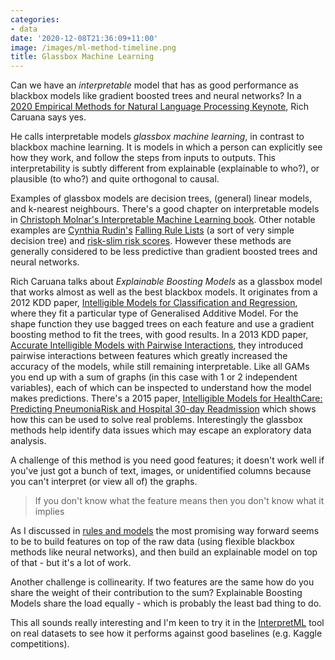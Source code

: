 ```yaml
---
categories:
- data
date: '2020-12-08T21:36:09+11:00'
image: /images/ml-method-timeline.png
title: Glassbox Machine Learning
---
```


Can we have an *interpretable* model that has as good performance as blackbox models like gradient boosted trees and neural networks?
In a [2020 Empirical Methods for Natural Language Processing Keynote](https://slideslive.com/38942829/emnlp-live-keynote2), Rich Caruana says yes.

He calls interpretable models *glassbox machine learning*, in contrast to blackbox machine learning.
It is models in which a person can explicitly see how they work, and follow the steps from inputs to outputs.
This interpretability is subtly different from explainable (explainable to who?), or plausible (to who?) and quite orthogonal to causal.

Examples of glassbox models are decision trees, (general) linear models, and k-nearest neighbours.
There's a good chapter on interpretable models in [Christoph Molnar's Interpretable Machine Learning book](https://christophm.github.io/interpretable-ml-book/simple.html).
Other notable examples are [Cynthia Rudin's](/interpretable-models-rudin) [Falling Rule Lists](https://arxiv.org/abs/1411.5899) (a sort of very simple decision tree) and [risk-slim risk scores](https://github.com/ustunb/risk-slim).
However these methods are generally considered to be less predictive than gradient boosted trees and neural networks.

Rich Caruana talks about *Explainable Boosting Models* as a glassbox model that works almost as well as the best blackbox models.
It originates from a 2012 KDD paper, [Intelligible Models for Classification and Regression](http://www.cs.cornell.edu/~yinlou/papers/lou-kdd12.pdf), where they fit a particular type of Generalised Additive Model.
For the shape function they use bagged trees on each feature and use a gradient boosting method to fit the trees, with good results.
In a 2013 KDD paper, [Accurate Intelligible Models with Pairwise Interactions](http://www.cs.cornell.edu/~yinlou/papers/lou-kdd13.pdf), they introduced pairwise interactions between features which greatly increased the accuracy of the models, while still remaining interpretable.
Like all GAMs you end up with a sum of graphs (in this case with 1 or 2 independent variables), each of which can be inspected to understand how the model makes predictions.
There's a 2015 paper, [Intelligible Models for HealthCare: Predicting PneumoniaRisk and Hospital 30-day Readmission](https://www.microsoft.com/en-us/research/wp-content/uploads/2017/06/KDD2015FinalDraftIntelligibleModels4HealthCare_igt143e-caruanaA.pdf) which shows how this can be used to solve real problems.
Interestingly the glassbox methods help identify data issues which may escape an exploratory data analysis.
    
A challenge of this method is you need good features; it doesn't work well if you've just got a bunch of text, images, or unidentified columns because you can't interpret (or view all of) the graphs.

> If you don't know what the feature means then you don't know what it implies

As I discussed in [rules and models](/rules-and-models) the most promising way forward seems to be to build features on top of the raw data (using flexible blackbox methods like neural networks), and then build an explainable model on top of that - but it's a lot of work.

Another challenge is collinearity.
If two features are the same how do you share the weight of their contribution to the sum?
Explainable Boosting Models share the load equally - which is probably the least bad thing to do.

This all sounds really interesting and I'm keen to try it in the [InterpretML](https://github.com/interpretml/interpret) tool on real datasets to see how it performs against good baselines (e.g. Kaggle competitions).